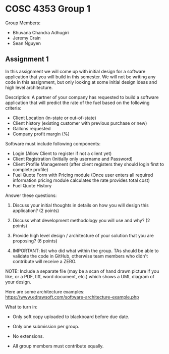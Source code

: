# COSC 4353 Group 1

Group Members: 
- Bhuvana Chandra Adhugiri
- Jeremy Crain
- Sean Nguyen

## Assignment 1

In this assignment we will come up with initial design for a software application that you will build in this semester. 
We will not be writing any code in this assignment, but only looking at some initial design ideas and high level architecture.

Description: 
A partner of your company has requested to build a software application that will predict the rate of the fuel based on the following criteria:
- Client Location (in-state or out-of-state)
- Client history (existing customer with previous purchase or new)
- Gallons requested
- Company profit margin (%)

Software must include following components:
- Login (Allow Client to register if not a client yet)
- Client Registration (Initially only username and Password)
- Client Profile Management (after client registers they should login first to complete profile)
- Fuel Quote Form with Pricing module (Once user enters all required information pricing module calculates the rate provides total cost)
- Fuel Quote History

Answer these questions:

1. Discuss your initial thoughts in details on how you will design this application? (2 points)

2. Discuss what development methodology you will use and why? (2 points)
3. Provide high level design / architecture of your solution that you are proposing? (6 points)

4. IMPORTANT: list who did what within the group. TAs should be able to validate the code in GitHub, otherwise team members who didn't contribute will receive a ZERO.

NOTE: Include a separate file (may be a scan of hand drawn picture if you like, or a PDF, tiff, word document, etc.) which shows a UML diagram of your design.

Here are some architecture examples: https://www.edrawsoft.com/software-architecture-example.php

What to turn in:

- Only soft copy uploaded to blackboard before due date.

- Only one submission per group.
- No extensions.

- All group members must contribute equally.